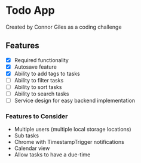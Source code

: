 # Todo App

Created by Connor Giles as a coding challenge

## Features

- [x] Required functionality
- [x] Autosave feature
- [x] Ability to add tags to tasks
- [ ] Ability to filter tasks
- [ ] Ability to sort tasks
- [ ] Ability to search tasks
- [ ] Service design for easy backend implementation

### Features to Consider

- Multiple users (multiple local storage locations)
- Sub tasks
- Chrome with TimestampTrigger notifications
- Calendar view
- Allow tasks to have a due-time
